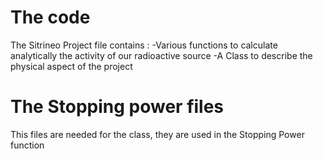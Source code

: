 # The code
  The Sitrineo Project file contains :
  -Various functions to calculate analytically the activity of our radioactive source
  -A Class to describe the physical aspect of the project

# The Stopping power files
  This files are needed for the class, they are used in the Stopping Power function
